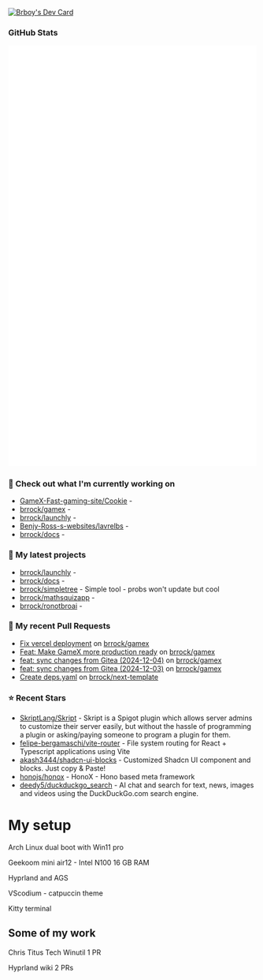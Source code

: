 <a href="https://app.daily.dev/brboy"><img src="https://api.daily.dev/devcards/v2/4Od30842NXiIC3it6dfHG.png?r=60c&type=default" width="356" alt="Brboy's Dev Card"/></a>
### GitHub Stats

<p align="left"><img src="https://raw.githubusercontent.com/brrock/brrock/main/github-metrics.svg" /></p>

### 👷 Check out what I'm currently working on

- [GameX-Fast-gaming-site/Cookie](https://github.com/GameX-Fast-gaming-site/Cookie) - 
- [brrock/gamex](https://github.com/brrock/gamex) - 
- [brrock/launchly](https://github.com/brrock/launchly) - 
- [Benjy-Ross-s-websites/lavrelbs](https://github.com/Benjy-Ross-s-websites/lavrelbs) - 
- [brrock/docs](https://github.com/brrock/docs) - 
### 🌱 My latest projects

- [brrock/launchly](https://github.com/brrock/launchly) - 
- [brrock/docs](https://github.com/brrock/docs) - 
- [brrock/simpletree](https://github.com/brrock/simpletree) - Simple tool - probs won&#39;t update but cool
- [brrock/mathsquizapp](https://github.com/brrock/mathsquizapp) - 
- [brrock/ronotbroai](https://github.com/brrock/ronotbroai) - 
### 🔨 My recent Pull Requests

- [Fix vercel deployment](https://github.com/brrock/gamex/pull/94) on [brrock/gamex](https://github.com/brrock/gamex)
- [Feat: Make  GameX more production ready](https://github.com/brrock/gamex/pull/93) on [brrock/gamex](https://github.com/brrock/gamex)
- [feat: sync changes from Gitea (2024-12-04)](https://github.com/brrock/gamex/pull/92) on [brrock/gamex](https://github.com/brrock/gamex)
- [feat: sync changes from Gitea (2024-12-03)](https://github.com/brrock/gamex/pull/91) on [brrock/gamex](https://github.com/brrock/gamex)
- [Create deps.yaml](https://github.com/brrock/next-template/pull/1) on [brrock/next-template](https://github.com/brrock/next-template)
### ⭐ Recent Stars

- [SkriptLang/Skript](https://github.com/SkriptLang/Skript) - Skript is a Spigot plugin which allows server admins to customize their server easily, but without the hassle of programming a plugin or asking/paying someone to program a plugin for them.
- [felipe-bergamaschi/vite-router](https://github.com/felipe-bergamaschi/vite-router) - File system routing for React &#43; Typescript applications using Vite
- [akash3444/shadcn-ui-blocks](https://github.com/akash3444/shadcn-ui-blocks) - Customized Shadcn UI component and blocks. Just copy &amp; Paste!
- [honojs/honox](https://github.com/honojs/honox) - HonoX - Hono based meta framework
- [deedy5/duckduckgo_search](https://github.com/deedy5/duckduckgo_search) - AI chat and search for text, news, images and videos using the DuckDuckGo.com search engine.
# My setup

Arch Linux dual boot with Win11 pro

Geekoom mini air12 - Intel N100 16 GB RAM

Hyprland and AGS 

VScodium - catpuccin theme

Kitty terminal

## Some of my work

Chris Titus Tech Winutil 1 PR

Hyprland wiki 2 PRs

